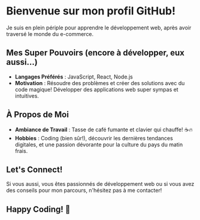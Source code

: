 # Bienvenue sur mon profil GitHub! 

Je suis en plein périple pour apprendre le développement web, après avoir traversé le monde du e-commerce. 

## Mes Super Pouvoirs (encore à développer, eux aussi...) 

- **Langages Préférés** : JavaScript, React, Node.js 
- **Motivation** : Résoudre des problèmes et créer des solutions avec du code magique! Développer des applications web super sympas et intuitives. 

## À Propos de Moi 

- **Ambiance de Travail** : Tasse de café fumante et clavier qui chauffe! ☕🔥
- **Hobbies** : Coding (bien sûr!), découvrir les dernières tendances digitales, et une passion dévorante pour la culture du pays du matin frais. 

## Let's Connect! 

Si vous aussi, vous êtes passionnés de développement web ou si vous avez des conseils pour mon parcours, n'hésitez pas à me contacter! 

## Happy Coding! 🚀
<!---
MimiK09/MimiK09 is a ✨ special ✨ repository because its `README.md` (this file) appears on your GitHub profile.
You can click the Preview link to take a look at your changes.
--->

